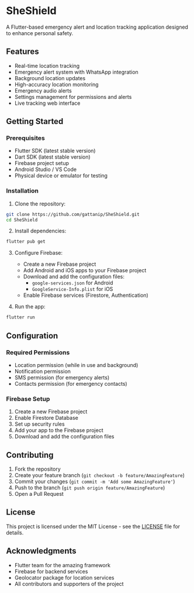 # SheShield

A Flutter-based emergency alert and location tracking application designed to enhance personal safety.

## Features

- Real-time location tracking
- Emergency alert system with WhatsApp integration
- Background location updates
- High-accuracy location monitoring
- Emergency audio alerts
- Settings management for permissions and alerts
- Live tracking web interface

## Getting Started

### Prerequisites

- Flutter SDK (latest stable version)
- Dart SDK (latest stable version)
- Firebase project setup
- Android Studio / VS Code
- Physical device or emulator for testing

### Installation

1. Clone the repository:
```bash
git clone https://github.com/gattanip/SheShield.git
cd SheShield
```

2. Install dependencies:
```bash
flutter pub get
```

3. Configure Firebase:
   - Create a new Firebase project
   - Add Android and iOS apps to your Firebase project
   - Download and add the configuration files:
     - `google-services.json` for Android
     - `GoogleService-Info.plist` for iOS
   - Enable Firebase services (Firestore, Authentication)

4. Run the app:
```bash
flutter run
```

## Configuration

### Required Permissions

- Location permission (while in use and background)
- Notification permission
- SMS permission (for emergency alerts)
- Contacts permission (for emergency contacts)

### Firebase Setup

1. Create a new Firebase project
2. Enable Firestore Database
3. Set up security rules
4. Add your app to the Firebase project
5. Download and add the configuration files

## Contributing

1. Fork the repository
2. Create your feature branch (`git checkout -b feature/AmazingFeature`)
3. Commit your changes (`git commit -m 'Add some AmazingFeature'`)
4. Push to the branch (`git push origin feature/AmazingFeature`)
5. Open a Pull Request

## License

This project is licensed under the MIT License - see the [LICENSE](LICENSE) file for details.

## Acknowledgments

- Flutter team for the amazing framework
- Firebase for backend services
- Geolocator package for location services
- All contributors and supporters of the project 
